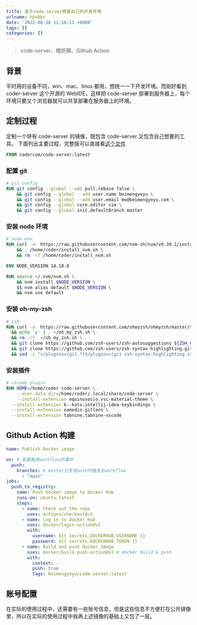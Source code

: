 ```yaml
---
title: 基于code-server搭建自己的开发环境
urlname: hbobkc
date: '2022-08-18 11:18:11 +0800'
tags: []
categories: []
---
```


> code-server、瞎折腾、Github Action

## 背景

平时用的设备不同，win、mac、linux 都用，想统一一下开发环境。而刚好看到 coder-server 这个开源的 WebIDE，这样把 code-server 部署到服务器上，每个环境只要又个浏览器就可以共享部署在服务器上的环境。

## 定制过程

定制一个带有 code-server 的镜像，既包含 code-server 又包含自己想要的工具。
下面列出主要过程，完整版可以直接看[这个文件](https://github.com/beimengyeyu/my-code-server/blob/main/Dockerfile)

```dockerfile
FROM codercom/code-server:latest
```

### 配置 git

```dockerfile
# git config
RUN git config --global --add pull.rebase false \
    && git config --global --add user.name beimengyeyu \
    && git config --global --add user.email me@beimengyeyu.com \
    && git config --global core.editor vim \
    && git config --global init.defaultBranch master
```

### 安装 node 环境

```dockerfile
# node env
RUN curl -o- https://raw.githubusercontent.com/nvm-sh/nvm/v0.39.1/install.sh >> /home/coder/install_nvm.sh \
    && . /home/coder/install_nvm.sh \
    && rm -rf /home/coder/install_nvm.sh

ENV NODE_VERSION 14.18.0

RUN source ~/.nvm/nvm.sh \
    && nvm install $NODE_VERSION \
    $$ nvm alias default $NODE_VERSION \
    && nvm use default
```

### 安装 oh-my-zsh

```dockerfile
# zsh
RUN curl -o- https://raw.githubusercontent.com/ohmyzsh/ohmyzsh/master/tools/install.sh >> ~/oh_my_zsh.sh \
  && echo 'y' | . ~/oh_my_zsh.sh \
  && rm -rf  ~/oh_my_zsh.sh \
  && git clone https://github.com/zsh-users/zsh-autosuggestions ${ZSH_CUSTOM:-~/.oh-my-zsh/custom}/plugins/zsh-autosuggestions \
  && git clone https://github.com/zsh-users/zsh-syntax-highlighting.git ${ZSH_CUSTOM:-~/.oh-my-zsh/custom}/plugins/zsh-syntax-highlighting \
  && sed -i "s/plugins=(git.*)$/plugins=(git zsh-syntax-highlighting zsh-autosuggestions)/" ~/.zshrc
```

### 安装插件

```dockerfile
# vscode plugin
RUN HOME=/home/coder code-server \
	--user-data-dir=/home/coder/.local/share/code-server \
	--install-extension equinusocio.vsc-material-theme \
  --install-extension k--kato.intellij-idea-keybindings \
  --install-extension eamodio.gitlens \
  --install-extension tabnine.tabnine-vscode
```

## Github Action 构建

```yaml
name: Publish Docker image

on: # 配置触发workflow的事件
  push:
    branches: # master分支有push时触发此workflow
      - "main"
jobs:
  push_to_registry:
    name: Push Docker image to Docker Hub
    runs-on: ubuntu-latest
    steps:
      - name: Check out the repo
        uses: actions/checkout@v2
      - name: Log in to Docker Hub
        uses: docker/login-action@v1
        with:
          username: ${{ secrets.DOCKERHUB_USERNAME }}
          password: ${{ secrets.DOCKERHUB_TOKEN }}
      - name: Build and push Docker image
        uses: docker/build-push-action@v2 # docker build & push
        with:
          context: .
          push: true
          tags: beimengyeyu/code-server:latest
```

## 账号配置

在实际的使用过程中，还需要有一些账号信息，但是这些信息不方便打在公开镜像里，所以在实际的使用过程中我再上述镜像的基础上又包了一层。
